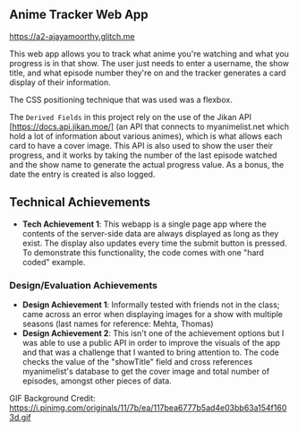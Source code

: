 ## Anime Tracker Web App
https://a2-ajayamoorthy.glitch.me 

This web app allows you to track what anime you're watching and what you progress is in that show. The user just needs to enter a username, the show title, and what episode number they're on and the tracker generates a card display of their information. 

The CSS positioning technique that was used was a flexbox. 

The `Derived Fields` in this project rely on the use of the Jikan API [https://docs.api.jikan.moe/] (an API that connects to myanimelist.net which hold a lot of information about various animes), which is what allows each card to have a cover image. This API is also used to show the user their progress, and it works by taking the number of the last episode watched and the show name to generate the actual progress value. As a bonus, the date the entry is created is also logged.

## Technical Achievements
- **Tech Achievement 1**: This webapp is a single page app where the contents of the server-side data are always displayed as long as they exist. The display also updates every time the submit button is pressed. To demonstrate this functionality, the code comes with one "hard coded" example.

### Design/Evaluation Achievements
- **Design Achievement 1**: Informally tested with friends not in the class; came across an error when displaying images for a show with multiple seasons (last names for reference: Mehta, Thomas)
- **Design Achievement 2**: This isn't one of the achievement options but I was able to use a public API in order to improve the visuals of the app and that was a challenge that I wanted to bring attention to. The code checks the value of the "showTitle" field and cross references myanimelist's database to get the cover image and total number of episodes, amongst other pieces of data. 

GIF Background Credit: https://i.pinimg.com/originals/11/7b/ea/117bea6777b5ad4e03bb63a154f1603d.gif 

